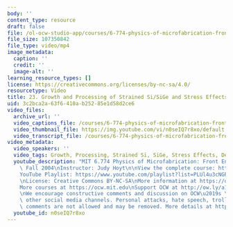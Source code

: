 ```yaml
---
body: ''
content_type: resource
draft: false
file: /ol-ocw-studio-app/courses/6-774-physics-of-microfabrication-front-end-processing-fall-2004/mit6_774f04_lec23_360p_16_9.mp4
file_size: 107350842
file_type: video/mp4
image_metadata:
  caption: ''
  credit: ''
  image-alt: ''
learning_resource_types: []
license: https://creativecommons.org/licenses/by-nc-sa/4.0/
resourcetype: Video
title: 23. Growth and Processing of Strained Si/SiGe and Stress Effects on Devices
uid: 3c2bca2a-63f6-410a-b252-85e1d58d2ce6
video_files:
  archive_url: ''
  video_captions_file: /courses/6-774-physics-of-microfabrication-front-end-processing-fall-2004/112Yiuwa3bOrN8GnpLQgJxTDIwHG4cxmL_transcript.webvtt
  video_thumbnail_file: https://img.youtube.com/vi/n0seIQ7r8xo/default.jpg
  video_transcript_file: /courses/6-774-physics-of-microfabrication-front-end-processing-fall-2004/112Yiuwa3bOrN8GnpLQgJxTDIwHG4cxmL_transcript.pdf
video_metadata:
  video_speakers: ''
  video_tags: Growth, Processing, Strained Si, SiGe, Stress Effects, Devices
  youtube_description: "MIT 6.774 Physics of Microfabrication: Front End Processing,\
    \ Fall 2004\nInstructor: Judy Hoyt\n\nView the complete course: https://ocw.mit.edu/courses/6-774-physics-of-microfabrication-front-end-processing-fall-2004/\n\
    YouTube Playlist: https://www.youtube.com/playlist?list=PLUl4u3cNGP61IMhYaHL_x-RzNUIDJD9XK\n\
    \nLicense: Creative Commons BY-NC-SA\nMore information at https://ocw.mit.edu/terms\n\
    More courses at https://ocw.mit.edu\nSupport OCW at http://ow.ly/a1If50zVRlQ\n\
    \nWe encourage constructive comments and discussion on OCW\u2019s YouTube and\
    \ other social media channels. Personal attacks, hate speech, trolling, and inappropriate\
    \ comments are not allowed and may be removed. More details at https://ocw.mit.edu/comments."
  youtube_id: n0seIQ7r8xo
---
```

